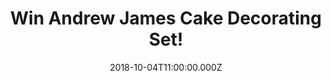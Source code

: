 ---
campaign-uuid: "c-d7942a0a-17b9-482a-a579-8542d22a6a0c"
type: "Competition"
category: "Gifts"
date: "2018-10-04T11:00:00.000Z"
end-date: "2018-11-04T23:59:00.000Z"
disable-form: false
is_promoted: false
has_entry_page: true
title: "Win Andrew James Cake Decorating Set!"
competition-description: "<p>Who doesn’t love cakes? They are perfect for any occasion\
  \ or celebration! Get ready to create beautifully decorated cakes and bakes with\
  \ the Andrew James Professional Cake Decorating Set.</p>\r\n<p>Get your inner chef\
  \ side and click below for a chance to win!</p>"
hero-header: "Win Andrew James Cake Decorating Set!"
terms-confirmation: "N/A"
banner-img: "https://assets.expresslyapp.com/asset-5cd5bd1d-3517-4fe3-b798-64c075542819.jpg"
logo-left-href: "http://club.expressly.io"
logo-left-image: "https://assets.expresslyapp.com/asset-4e29ba28-bb71-4e38-800d-8b3c8e1a3b2c.jpg"
logo-left-title: "ExpresslyClub"
bg-image-hero: "https://assets.expresslyapp.com/asset-49108884-ed86-4a3e-9f77-fd23a473db54.jpg"
bg-image-first: "https://assets.expresslyapp.com/asset-325bea40-39e8-4583-a790-ae838f5050dd.jpg"
section1-content: "</p>The Andrew James Cake Decorating Set contains everything you\
  \ need to create beautifully decorated cupcakes, sponge cakes, multi-tiered cakes,\
  \ biscuits and pastries. 8 fondant icing tools, a full range of piping nozzles with\
  \ 2 reusable bags, a decorating turntable and embossed rolling pin ideal for creating\
  \ beautiful buttercream and frosting flowers on the top of your cupcakes, or for\
  \ making stylish swirls, swags and spirals on larger cakes!</p>\r\n<p>We are giving\
  \ away the Andrew James Professional Cake Decorating Set to one of our readers!\
  \ If you are looking forward to sharing your delicious and greatest creations, enter\
  \ the form below and it could be yours!</p>"
entry-title: "Win Andrew James Cake Decorating Set!"
entry-content: "Enter the draw to win the Andrew James Professional Cake Decorating\
  \ Set by completing the form below before 23:59 on 4th of November 2018."
has-winner: false
prize-description: "Andrew James Cake Decorating Set!"
special-conditions: "Multiple entries are allowed up to one every day.\r\nThis competition\
  \ is also available on: https://aaa.nme.com/competitions/the-andrew-james-professional-cake-decorating-set"
---